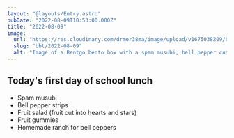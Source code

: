 ```yaml
---
layout: "@layouts/Entry.astro"
pubDate: "2022-08-09T10:53:00.000Z"
title: "2022-08-09"
image:
  url: "https://res.cloudinary.com/drmor38ma/image/upload/v1675038209/bbt/2022-08-09.jpg"
  slug: "bbt/2022-08-09"
  alt: "Image of a Bentgo bento box with a spam musubi, bell pepper cut into strips, fruit salad, fruit gummies and ranch dressing in the center."
---
```


## Today's first day of school lunch

- Spam musubi
- Bell pepper strips
- Fruit salad (fruit cut into hearts and stars)
- Fruit gummies
- Homemade ranch for bell peppers
